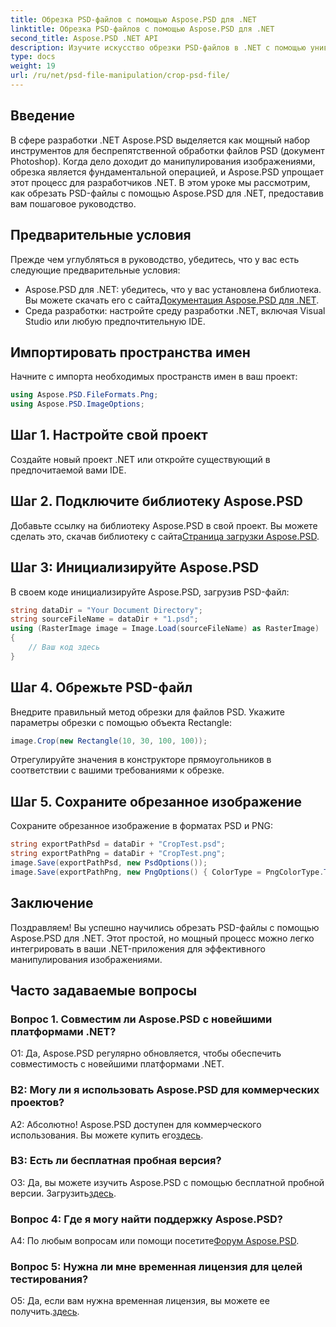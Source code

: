 ```yaml
---
title: Обрезка PSD-файлов с помощью Aspose.PSD для .NET
linktitle: Обрезка PSD-файлов с помощью Aspose.PSD для .NET
second_title: Aspose.PSD .NET API
description: Изучите искусство обрезки PSD-файлов в .NET с помощью универсального набора инструментов Aspose.PSD. Улучшите свою игру по манипулированию изображениями без особых усилий.
type: docs
weight: 19
url: /ru/net/psd-file-manipulation/crop-psd-file/
---
```

## Введение
В сфере разработки .NET Aspose.PSD выделяется как мощный набор инструментов для беспрепятственной обработки файлов PSD (документ Photoshop). Когда дело доходит до манипулирования изображениями, обрезка является фундаментальной операцией, и Aspose.PSD упрощает этот процесс для разработчиков .NET. В этом уроке мы рассмотрим, как обрезать PSD-файлы с помощью Aspose.PSD для .NET, предоставив вам пошаговое руководство.
## Предварительные условия
Прежде чем углубляться в руководство, убедитесь, что у вас есть следующие предварительные условия:
-  Aspose.PSD для .NET: убедитесь, что у вас установлена библиотека. Вы можете скачать его с сайта[Документация Aspose.PSD для .NET](https://reference.aspose.com/psd/net/).
- Среда разработки: настройте среду разработки .NET, включая Visual Studio или любую предпочтительную IDE.
## Импортировать пространства имен
Начните с импорта необходимых пространств имен в ваш проект:
```csharp
using Aspose.PSD.FileFormats.Png;
using Aspose.PSD.ImageOptions;
```
## Шаг 1. Настройте свой проект
Создайте новый проект .NET или откройте существующий в предпочитаемой вами IDE.
## Шаг 2. Подключите библиотеку Aspose.PSD
 Добавьте ссылку на библиотеку Aspose.PSD в свой проект. Вы можете сделать это, скачав библиотеку с сайта[Страница загрузки Aspose.PSD](https://releases.aspose.com/psd/net/).
## Шаг 3: Инициализируйте Aspose.PSD
В своем коде инициализируйте Aspose.PSD, загрузив PSD-файл:
```csharp
string dataDir = "Your Document Directory";
string sourceFileName = dataDir + "1.psd";
using (RasterImage image = Image.Load(sourceFileName) as RasterImage)
{
    // Ваш код здесь
}
```
## Шаг 4. Обрежьте PSD-файл
Внедрите правильный метод обрезки для файлов PSD. Укажите параметры обрезки с помощью объекта Rectangle:
```csharp
image.Crop(new Rectangle(10, 30, 100, 100));
```
Отрегулируйте значения в конструкторе прямоугольников в соответствии с вашими требованиями к обрезке.
## Шаг 5. Сохраните обрезанное изображение
Сохраните обрезанное изображение в форматах PSD и PNG:
```csharp
string exportPathPsd = dataDir + "CropTest.psd";
string exportPathPng = dataDir + "CropTest.png";
image.Save(exportPathPsd, new PsdOptions());
image.Save(exportPathPng, new PngOptions() { ColorType = PngColorType.TruecolorWithAlpha });
```
## Заключение

Поздравляем! Вы успешно научились обрезать PSD-файлы с помощью Aspose.PSD для .NET. Этот простой, но мощный процесс можно легко интегрировать в ваши .NET-приложения для эффективного манипулирования изображениями.

## Часто задаваемые вопросы

### Вопрос 1. Совместим ли Aspose.PSD с новейшими платформами .NET?

О1: Да, Aspose.PSD регулярно обновляется, чтобы обеспечить совместимость с новейшими платформами .NET.

### В2: Могу ли я использовать Aspose.PSD для коммерческих проектов?

 А2: Абсолютно! Aspose.PSD доступен для коммерческого использования. Вы можете купить его[здесь](https://purchase.aspose.com/buy).

### В3: Есть ли бесплатная пробная версия?

 О3: Да, вы можете изучить Aspose.PSD с помощью бесплатной пробной версии. Загрузить[здесь](https://releases.aspose.com/).

### Вопрос 4: Где я могу найти поддержку Aspose.PSD?

 A4: По любым вопросам или помощи посетите[Форум Aspose.PSD](https://forum.aspose.com/c/psd/34).

### Вопрос 5: Нужна ли мне временная лицензия для целей тестирования?

 О5: Да, если вам нужна временная лицензия, вы можете ее получить.[здесь](https://purchase.aspose.com/temporary-license/).